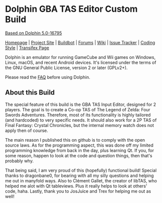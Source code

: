 # Dolphin GBA TAS Editor Custom Build

[Based on Dolphin 5.0-16795](https://de.dolphin-emu.org/download/dev/7321802b4bfc6bc2777203d08151570e28baf1f4/)  

[Homepage](https://dolphin-emu.org/) | [Project Site](https://github.com/dolphin-emu/dolphin) | [Buildbot](https://dolphin.ci) | [Forums](https://forums.dolphin-emu.org/) | [Wiki](https://wiki.dolphin-emu.org/) | [Issue Tracker](https://bugs.dolphin-emu.org/projects/emulator/issues) | [Coding Style](https://github.com/dolphin-emu/dolphin/blob/master/Contributing.md) | [Transifex Page](https://www.transifex.com/projects/p/dolphin-emu/)

Dolphin is an emulator for running GameCube and Wii games on Windows,
Linux, macOS, and recent Android devices. It's licensed under the terms
of the GNU General Public License, version 2 or later (GPLv2+).

Please read the [FAQ](https://dolphin-emu.org/docs/faq/) before using Dolphin.

## About this Build

The special feature of this build is the GBA TAS Input Editor, designed for 2 players.
The goal is to create a Co-op TAS of The Legend of Zelda: Four Swords Adventures.
Therefore, most of its functionality is highly tailored (and hardcoded) to very specific needs.
It should also work for a 2P TAS of Final Fantasy: Crystal Chronicles, but the internal memory watch does not apply then of course.

The main reason I published this on github is to comply with the open source laws.
As for the programming aspect, this was done off my limited programming knowledge from back in the day, plus learning Qt.
If you, for some reason, happen to look at the code and question things, then that's probably why.

That being said, I am very proud of this (hopefully) functional build!
Special thanks to dragonbane0, for bearing with all my silly questions and helping me out in manyfold ways.
Also to Clément Gallet, the creator of libTAS, who helped me alot with Qt tableviews.
Plus it really helps to look at others' code, haha.
Lastly, thank you to JosJuice and Trex for helping me out as well!
